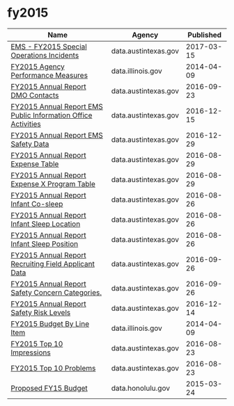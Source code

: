 # fy2015

Name | Agency | Published
---- | ---- | ---------
[EMS - FY2015 Special Operations Incidents](../socrata/48n4-9een.md) | data.austintexas.gov | 2017-03-15
[FY2015 Agency Performance Measures](../socrata/paxx-4u36.md) | data.illinois.gov | 2014-04-09
[FY2015 Annual Report DMO Contacts](../socrata/me9g-u32f.md) | data.austintexas.gov | 2016-09-23
[FY2015 Annual Report EMS Public Information Office Activities](../socrata/hghw-zjns.md) | data.austintexas.gov | 2016-12-15
[FY2015 Annual Report EMS Safety Data](../socrata/a6uh-avtt.md) | data.austintexas.gov | 2016-12-29
[FY2015 Annual Report Expense Table](../socrata/ri2e-zk22.md) | data.austintexas.gov | 2016-08-29
[FY2015 Annual Report Expense X Program Table](../socrata/5efd-pip9.md) | data.austintexas.gov | 2016-08-29
[FY2015 Annual Report Infant Co-sleep](../socrata/hczw-bepk.md) | data.austintexas.gov | 2016-08-26
[FY2015 Annual Report Infant Sleep Location](../socrata/nh2n-meax.md) | data.austintexas.gov | 2016-08-26
[FY2015 Annual Report Infant Sleep Position](../socrata/9883-wyxr.md) | data.austintexas.gov | 2016-08-26
[FY2015 Annual Report Recruiting Field Applicant Data](../socrata/wzpn-8njw.md) | data.austintexas.gov | 2016-09-26
[FY2015 Annual Report Safety Concern Categories.](../socrata/4q6k-ws8w.md) | data.austintexas.gov | 2016-09-26
[FY2015 Annual Report Safety Risk Levels](../socrata/s37r-gu8j.md) | data.austintexas.gov | 2016-12-14
[FY2015 Budget By Line Item](../socrata/atbf-3t6d.md) | data.illinois.gov | 2014-04-09
[FY2015 Top 10 Impressions](../socrata/7842-dt52.md) | data.austintexas.gov | 2016-08-23
[FY2015 Top 10 Problems](../socrata/7u4f-uwua.md) | data.austintexas.gov | 2016-08-23
[Proposed FY15 Budget](../socrata/dw6j-5gaz.md) | data.honolulu.gov | 2015-03-24

